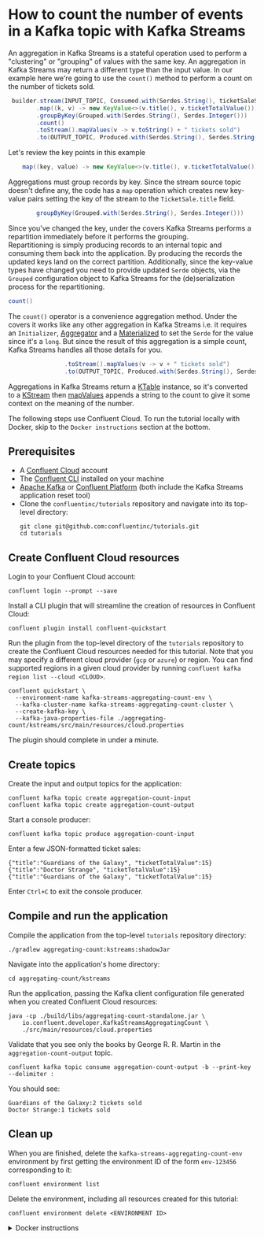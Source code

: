 <!-- title: How to count the number of events in a Kafka topic with Kafka Streams -->
<!-- description: In this tutorial, learn how to count the number of events in a Kafka topic with Kafka Streams, with step-by-step instructions and supporting code. -->

# How to count the number of events in a Kafka topic with Kafka Streams

An aggregation in Kafka Streams is a stateful operation used to perform a "clustering" or "grouping" of values with
the same key.  An aggregation in Kafka Streams may return a different type than the input value.  In our example here
we're going to use the `count()` method to perform a count on the number of tickets sold.

``` java
 builder.stream(INPUT_TOPIC, Consumed.with(Serdes.String(), ticketSaleSerde))
        .map((k, v) -> new KeyValue<>(v.title(), v.ticketTotalValue()))
        .groupByKey(Grouped.with(Serdes.String(), Serdes.Integer()))
        .count()
        .toStream().mapValues(v -> v.toString() + " tickets sold")
        .to(OUTPUT_TOPIC, Produced.with(Serdes.String(), Serdes.String()));
```

Let's review the key points in this example

``` java
    map((key, value) -> new KeyValue<>(v.title(), v.ticketTotalValue()))
```  

Aggregations must group records by key.  Since the stream source topic doesn't define any, the code has a `map` operation which creates new key-value pairs setting the key of the stream to the `TicketSale.title` field.

``` java
        groupByKey(Grouped.with(Serdes.String(), Serdes.Integer()))
```

Since you've changed the key, under the covers Kafka Streams performs a repartition immediately before it performs the grouping.  
Repartitioning is simply producing records to an internal topic and consuming them back into the application.   By producing the records the updated keys land on
the correct partition. Additionally, since the key-value types have changed you need to provide updated `Serde` objects, via the `Grouped` configuration object
to Kafka Streams for the (de)serialization process for the repartitioning.

``` java
count()
```

The `count()` operator is a convenience aggregation method.  Under the covers it works like any other aggregation in Kafka Streams i.e. it requires an
`Initializer`, [Aggregator](https://javadoc.io/static/org.apache.kafka/kafka-streams/3.6.0/org/apache/kafka/streams/kstream/Aggregator.html) and a [Materialized](https://javadoc.io/static/org.apache.kafka/kafka-streams/3.6.0/org/apache/kafka/streams/kstream/Materialized.html) to set the `Serde` for the value since it's a `long`.  But since the result of this aggregation is a simple count, Kafka Streams handles all those details for you.

``` java
                .toStream().mapValues(v -> v + " tickets sold")
                .to(OUTPUT_TOPIC, Produced.with(Serdes.String(), Serdes.String()));

```
Aggregations in Kafka Streams return a [KTable](https://javadoc.io/static/org.apache.kafka/kafka-streams/3.6.0/org/apache/kafka/streams/kstream/KTable.html) instance, so it's converted to a [KStream](https://javadoc.io/static/org.apache.kafka/kafka-streams/3.6.0/org/apache/kafka/streams/kstream/KStream.html) then [mapValues](https://javadoc.io/static/org.apache.kafka/kafka-streams/3.6.0/org/apache/kafka/streams/kstream/KStream.html#mapValues-org.apache.kafka.streams.kstream.ValueMapper-) appends a string to the count to give it some context on the meaning of the number.

The following steps use Confluent Cloud. To run the tutorial locally with Docker, skip to the `Docker instructions` section at the bottom.

## Prerequisites

* A [Confluent Cloud](https://confluent.cloud/signup) account
* The [Confluent CLI](https://docs.confluent.io/confluent-cli/current/install.html) installed on your machine
* [Apache Kafka](https://kafka.apache.org/downloads) or [Confluent Platform](https://docs.confluent.io/platform/current/installation/installing_cp/zip-tar.html) (both include the Kafka Streams application reset tool)
* Clone the `confluentinc/tutorials` repository and navigate into its top-level directory:
  ```shell
  git clone git@github.com:confluentinc/tutorials.git
  cd tutorials
  ```

## Create Confluent Cloud resources

Login to your Confluent Cloud account:

```shell
confluent login --prompt --save
```

Install a CLI plugin that will streamline the creation of resources in Confluent Cloud:

```shell
confluent plugin install confluent-quickstart
```

Run the plugin from the top-level directory of the `tutorials` repository to create the Confluent Cloud resources needed for this tutorial. Note that you may specify a different cloud provider (`gcp` or `azure`) or region. You can find supported regions in a given cloud provider by running `confluent kafka region list --cloud <CLOUD>`.

```shell
confluent quickstart \
  --environment-name kafka-streams-aggregating-count-env \
  --kafka-cluster-name kafka-streams-aggregating-count-cluster \
  --create-kafka-key \
  --kafka-java-properties-file ./aggregating-count/kstreams/src/main/resources/cloud.properties
```

The plugin should complete in under a minute.

## Create topics

Create the input and output topics for the application:

```shell
confluent kafka topic create aggregation-count-input
confluent kafka topic create aggregation-count-output
```

Start a console producer:

```shell
confluent kafka topic produce aggregation-count-input
```

Enter a few JSON-formatted ticket sales:

```plaintext
{"title":"Guardians of the Galaxy", "ticketTotalValue":15}
{"title":"Doctor Strange", "ticketTotalValue":15}
{"title":"Guardians of the Galaxy", "ticketTotalValue":15}
```

Enter `Ctrl+C` to exit the console producer.

## Compile and run the application

Compile the application from the top-level `tutorials` repository directory:

```shell
./gradlew aggregating-count:kstreams:shadowJar
```

Navigate into the application's home directory:

```shell
cd aggregating-count/kstreams
```

Run the application, passing the Kafka client configuration file generated when you created Confluent Cloud resources:

```shell
java -cp ./build/libs/aggregating-count-standalone.jar \
    io.confluent.developer.KafkaStreamsAggregatingCount \
    ./src/main/resources/cloud.properties
```

Validate that you see only the books by George R. R. Martin in the `aggregation-count-output` topic.

```shell
confluent kafka topic consume aggregation-count-output -b --print-key --delimiter :
```

You should see:

```shell
Guardians of the Galaxy:2 tickets sold
Doctor Strange:1 tickets sold
```

## Clean up

When you are finished, delete the `kafka-streams-aggregating-count-env` environment by first getting the environment ID of the form `env-123456` corresponding to it:

```shell
confluent environment list
```

Delete the environment, including all resources created for this tutorial:

```shell
confluent environment delete <ENVIRONMENT ID>
```

<details>
  <summary>Docker instructions</summary>

  ## Prerequisites

  * Docker running via [Docker Desktop](https://docs.docker.com/desktop/) or [Docker Engine](https://docs.docker.com/engine/install/)
  * [Docker Compose](https://docs.docker.com/compose/install/). Ensure that the command `docker compose version` succeeds.
  * Clone the `confluentinc/tutorials` repository and navigate into its top-level directory:
    ```shell
    git clone git@github.com:confluentinc/tutorials.git
    cd tutorials
    ```

  ## Start Kafka in Docker

  Start Kafka with the following command run from the top-level `tutorials` repository directory:

  ```shell
  docker compose -f ./docker/docker-compose-kafka.yml up -d
  ```

  ## Create topics

  Open a shell in the broker container:

  ```shell
  docker exec -it broker /bin/bash
  ```

  Create the input and output topics for the application:

  ```shell
  kafka-topics --bootstrap-server localhost:9092 --create --topic aggregation-count-input
  kafka-topics --bootstrap-server localhost:9092 --create --topic aggregation-count-output
  ```

  Start a console producer:

  ```shell
  kafka-console-producer --bootstrap-server localhost:9092 --topic aggregation-count-input
  ```

  Enter a few JSON-formatted ticket sales:

  ```plaintext
  {"title":"Guardians of the Galaxy", "ticketTotalValue":15}
  {"title":"Doctor Strange", "ticketTotalValue":15}
  {"title":"Guardians of the Galaxy", "ticketTotalValue":15}
  ```
  
  Enter `Ctrl+C` to exit the console producer.

  ## Compile and run the application

  On your local machine, compile the app:

  ```shell
  ./gradlew aggregating-count:kstreams:shadowJar
  ```

  Navigate into the application's home directory:

  ```shell
  cd aggregating-count/kstreams
  ```

  Run the application, passing the `local.properties` Kafka client configuration file that points to the broker's bootstrap servers endpoint at `localhost:9092`:

  ```shell
  java -cp ./build/libs/aggregating-count-standalone.jar \
      io.confluent.developer.KafkaStreamsAggregatingCount \
      ./src/main/resources/local.properties
  ```

  Validate that you see only the books by George R. R. Martin in the `aggregation-count-output` topic. In the broker container shell:

  ```shell
  kafka-console-consumer --bootstrap-server localhost:9092 --topic aggregation-count-output --from-beginning --property "print.key=true" --property "key.separator=:"
  ```

  You should see:

  ```shell
  Doctor Strange:1 tickets sold
  Guardians of the Galaxy:2 tickets sold
  ```

  ## Clean up

  From your local machine, stop the broker container:

  ```shell
  docker compose -f ./docker/docker-compose-kafka.yml down
  ```
</details>
